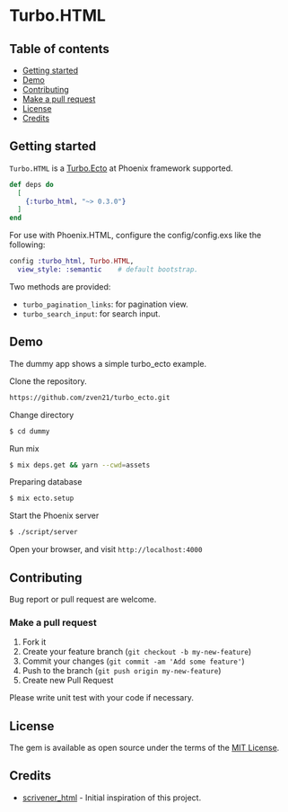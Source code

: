# Turbo.HTML

## Table of contents

* [Getting started](#getting-started)
* [Demo](#demo)
* [Contributing](#contributing)
* [Make a pull request](#make-a-pull-request)
* [License](#license)
* [Credits](#credits)


## Getting started

`Turbo.HTML` is a [Turbo.Ecto](https://github.com/zven21/turbo_ecto) at Phoenix framework supported.

```elixir
def deps do
  [
    {:turbo_html, "~> 0.3.0"}
  ]
end
```

For use with Phoenix.HTML, configure the config/config.exs like the following:

```elixir
config :turbo_html, Turbo.HTML,
  view_style: :semantic    # default bootstrap.
```

Two methods are provided:

* `turbo_pagination_links`: for pagination view.
* `turbo_search_input`: for search input.

## Demo

The dummy app shows a simple turbo_ecto example.

Clone the repository.

```bash
https://github.com/zven21/turbo_ecto.git
```

Change directory

```bash
$ cd dummy
```

Run mix

```bash
$ mix deps.get && yarn --cwd=assets
```

Preparing database

```bash
$ mix ecto.setup
```

Start the Phoenix server

```bash
$ ./script/server
```

Open your browser, and visit `http://localhost:4000`

## Contributing

Bug report or pull request are welcome.

### Make a pull request

1. Fork it
2. Create your feature branch (`git checkout -b my-new-feature`)
3. Commit your changes (`git commit -am 'Add some feature'`)
4. Push to the branch (`git push origin my-new-feature`)
5. Create new Pull Request

Please write unit test with your code if necessary.

## License

The gem is available as open source under the terms of the [MIT License](http://opensource.org/licenses/MIT).

## Credits

* [scrivener_html](https://github.com/mgwidmann/scrivener_html) - Initial inspiration of this project.